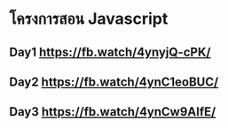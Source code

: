 # โครงการสอน Javascript
## Day1 https://fb.watch/4ynyjQ-cPK/
## Day2 https://fb.watch/4ynC1eoBUC/
## Day3 https://fb.watch/4ynCw9AIfE/
